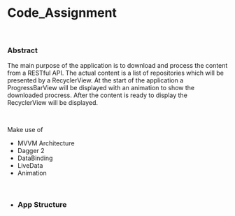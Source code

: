 # Code_Assignment

</br>

### Abstract
The main purpose of the application is to download and process the content from a RESTful API. The actual content is a list of repositories which will be presented by a RecyclerView. At the start of the application a ProgressBarView will be displayed with an animation to show the downloaded procress. After the content is ready to display the RecyclerView will be displayed.


</br>

Make use of 
 * MVVM Architecture
 * Dagger 2
 * DataBinding
 * LiveData
 * Animation
 
</br>


* ### App Structure



